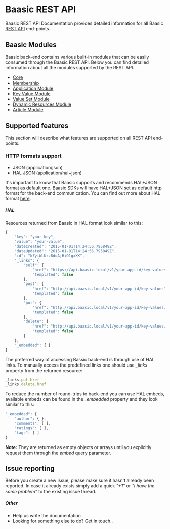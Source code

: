 # Baasic REST API

Baasic REST API Documentation provides detailed information for all Baasic [REST API](https://api.baasic.com/v1/) end-points.

## Baasic Modules

Baasic back-end contains various built-in modules that can be easily consumed through the Baasic REST API. Below you can find detailed information about all the modules supported by the REST API.

* [Core](https://github.com/Baasic/baasic-rest-api/wikis/_sidebar#core)
* [Membership](https://github.com/Baasic/baasic-rest-api/wikis/_sidebar#membership)
* [Application Module](https://github.com/Baasic/baasic-rest-api/wikis/_sidebar#application)
* [Key Value Module](https://github.com/Baasic/baasic-rest-api/wikis/_sidebar#key-value)
* [Value Set Module](https://github.com/Baasic/baasic-rest-api/wikis/_sidebar#value-set)
* [Dynamic Resources Module](https://github.com/Baasic/baasic-rest-api/wikis/_sidebar#dynamic-type)
* [Article Module](https://github.com/Baasic/baasic-rest-api/wikis/_sidebar#article)

## Supported features

This section will describe what features are supported on all REST API end-points.

### HTTP formats support
- JSON (application/json)
- HAL JSON (application/hal+json)

It's important to know that Baasic supports and recommends HAL+JSON format as default one. Baasic SDKs will have HAL+JSON set as default http format for the back-end communication. You can find out more about HAL format [here](http://stateless.co/hal_specification.html).  

##### HAL 

Resources returned from Baasic in HAL format look similar to this:

```javascript
{
    "key": "your-key",
    "value": "your-value",
    "dateCreated": "2015-01-01T14:24:56.795849Z",
    "dateUpdated": "2015-01-01T14:24:56.795849Z",
    "id": "kZyiWLUzz8dqAjHiO1gxXK",
    "_links": {
        "self": {
            "href": "https://api.baasic.local/v1/your-app-id/key-values/your-key",
            "templated": false
        },
        "post": {
            "href": "http://api.baasic.local/v1/your-app-id/key-values",
            "templated": false
        },
        "put": {
            "href": "http://api.baasic.local/v1/your-app-id/key-values/your-key",
            "templated": false
        },
        "delete": {
            "href": "http://api.baasic.local/v1/your-app-id/key-values/your-key",
            "templated": false
        }
    },
    "_embedded": { }
}
```

The preferred way of accessing Bassic back-end is through use of HAL links. To manually access the predefined links one should use *_links* property from the returned resource:

```javascript
_links.put.href
_links.delete.href
```

To reduce the number of round-trips to back-end you can use HAL embeds, available embeds can be found in the *_embedded* property and they look similar to this:

```javascript
"_embedded": {
	"author": { },
	"comments": [ ],
	"ratings": [ ],
	"tags": [ ]
}
```

**Note:** They are returned as empty objects or arrays until you explicitly request them through the _embed_ query parameter.

## Issue reporting

Before you create a new issue, please make sure it hasn't already been reported. In case it already exists simply add a quick _"+1"_ or _"I have the same problem"_ to the existing issue thread.

##### Other

* Help us write the documentation
* Looking for something else to do? Get in touch..
